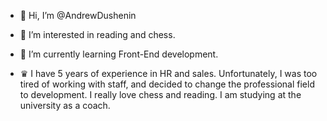 - 👋 Hi, I’m @AndrewDushenin
- 👀 I’m interested in reading and chess.
- 🌱 I’m currently learning Front-End development.

- &#9819; I have 5 years of experience in HR and sales. 
Unfortunately, I was too tired of working with staff, and decided to change the professional field to development.
I really love chess and reading. I am studying at the university as a coach.
